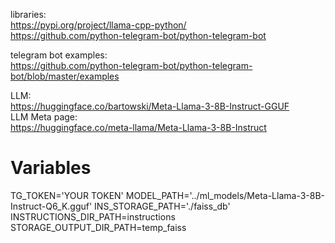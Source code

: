 libraries:  
https://pypi.org/project/llama-cpp-python/  
https://github.com/python-telegram-bot/python-telegram-bot  
  
telegram bot examples:  
https://github.com/python-telegram-bot/python-telegram-bot/blob/master/examples  

LLM:  
https://huggingface.co/bartowski/Meta-Llama-3-8B-Instruct-GGUF  
LLM Meta page:  
https://huggingface.co/meta-llama/Meta-Llama-3-8B-Instruct  



# Variables
TG_TOKEN='YOUR TOKEN'
MODEL_PATH='../ml_models/Meta-Llama-3-8B-Instruct-Q6_K.gguf'
INS_STORAGE_PATH='./faiss_db'
INSTRUCTIONS_DIR_PATH=instructions 
STORAGE_OUTPUT_DIR_PATH=temp_faiss 

